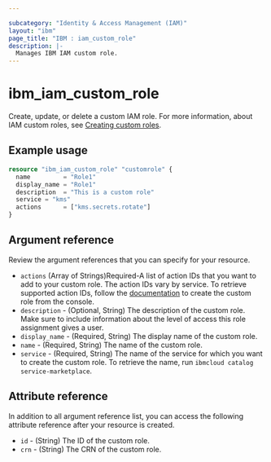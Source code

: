 ```yaml
---

subcategory: "Identity & Access Management (IAM)"
layout: "ibm"
page_title: "IBM : iam_custom_role"
description: |-
  Manages IBM IAM custom role.
---
```


# ibm_iam_custom_role

Create, update, or delete a custom IAM role. For more information, about IAM custom roles, see [Creating custom roles](https://cloud.ibm.com/docs/account?topic=account-custom-roles).

## Example usage

```terraform
resource "ibm_iam_custom_role" "customrole" {
  name         = "Role1"
  display_name = "Role1"
  description  = "This is a custom role"
  service = "kms"
  actions      = ["kms.secrets.rotate"]
}
```

## Argument reference
Review the argument references that you can specify for your resource. 

- `actions` (Array of Strings)Required-A list of action IDs that you want to add to your custom role. The action IDs vary by service. To retrieve supported action IDs, follow the [documentation](https://cloud.ibm.com/docs/account?topic=account-custom-roles) to create the custom role from the console.
- `description` - (Optional, String) The description of the custom role. Make sure to include information about the level of access this role assignment gives a user.
- `display_name` - (Required, String) The display name of the custom role.
- `name` - (Required, String) The name of the custom role.
- `service` - (Required, String) The name of the service for which you want to create the custom role. To retrieve the name, run `ibmcloud catalog service-marketplace`.


## Attribute reference
In addition to all argument reference list, you can access the following attribute reference after your resource is created.

- `id` - (String) The ID of the custom role.
- `crn` - (String) The CRN of the custom role.
